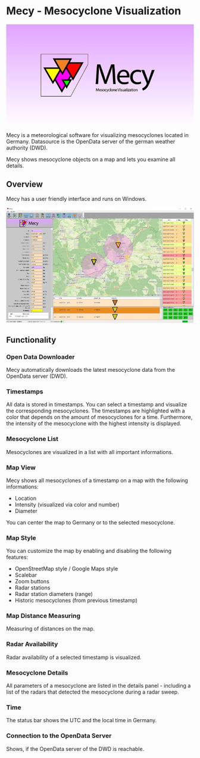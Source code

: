 # Mecy - Mesocyclone Visualization
![Header Image](Resources/Readme_Images/Header_Image.jpg)

Mecy is a meteorological software for visualizing mesocyclones located in Germany. Datasource is the OpenData server of the german weather authority (DWD).

Mecy shows mesocyclone objects on a map and lets you examine all details.

## Overview
Mecy has a user friendly interface and runs on Windows.

![Mecy Application](Resources/Readme_Images/mecy_application.jpg)

## Functionality
### Open Data Downloader
Mecy automatically downloads the latest mesocyclone data from the OpenData server (DWD).

### Timestamps
All data is stored in timestamps. You can select a timestamp and visualize the corresponding mesocyclones. The timestamps are highlighted with a color that depends on the amount of mesocyclones for a time. Furthermore, the intensity of the mesocyclone with the highest intensity is displayed.

### Mesocyclone List
Mesocyclones are visualized in a list with all important informations.

### Map View
Mecy shows all mesocyclones of a timestamp on a map with the following informations:
- Location
- Intensity (visualized via color and number)
- Diameter

You can center the map to Germany or to the selected mesocyclone.

### Map Style
You can customize the map by enabling and disabling the following features:
- OpenStreetMap style / Google Maps style
- Scalebar
- Zoom buttons
- Radar stations
- Radar station diameters (range)
- Historic mesocyclones (from previous timestamp)

### Map Distance Measuring
Measuring of distances on the map.

### Radar Availability
Radar availability of a selected timestamp is visualized.

### Mesocyclone Details
All parameters of a mesocyclone are listed in the details panel - including a list of the radars that detected the mesocyclone during a radar sweep.

### Time
The status bar shows the UTC and the local time in Germany.

### Connection to the OpenData Server
Shows, if the OpenData server of the DWD is reachable.
